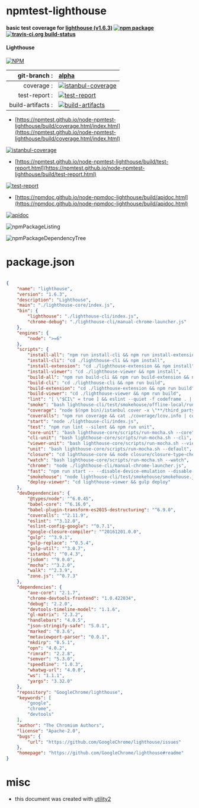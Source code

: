 # npmtest-lighthouse

#### basic test coverage for  [lighthouse (v1.6.3)](https://github.com/GoogleChrome/lighthouse#readme)  [![npm package](https://img.shields.io/npm/v/npmtest-lighthouse.svg?style=flat-square)](https://www.npmjs.org/package/npmtest-lighthouse) [![travis-ci.org build-status](https://api.travis-ci.org/npmtest/node-npmtest-lighthouse.svg)](https://travis-ci.org/npmtest/node-npmtest-lighthouse)

#### Lighthouse

[![NPM](https://nodei.co/npm/lighthouse.png?downloads=true&downloadRank=true&stars=true)](https://www.npmjs.com/package/lighthouse)

| git-branch : | [alpha](https://github.com/npmtest/node-npmtest-lighthouse/tree/alpha)|
|--:|:--|
| coverage : | [![istanbul-coverage](https://npmtest.github.io/node-npmtest-lighthouse/build/coverage.badge.svg)](https://npmtest.github.io/node-npmtest-lighthouse/build/coverage.html/index.html)|
| test-report : | [![test-report](https://npmtest.github.io/node-npmtest-lighthouse/build/test-report.badge.svg)](https://npmtest.github.io/node-npmtest-lighthouse/build/test-report.html)|
| build-artifacts : | [![build-artifacts](https://npmtest.github.io/node-npmtest-lighthouse/glyphicons_144_folder_open.png)](https://github.com/npmtest/node-npmtest-lighthouse/tree/gh-pages/build)|

- [https://npmtest.github.io/node-npmtest-lighthouse/build/coverage.html/index.html](https://npmtest.github.io/node-npmtest-lighthouse/build/coverage.html/index.html)

[![istanbul-coverage](https://npmtest.github.io/node-npmtest-lighthouse/build/screenCapture.buildCi.browser.%252Ftmp%252Fbuild%252Fcoverage.lib.html.png)](https://npmtest.github.io/node-npmtest-lighthouse/build/coverage.html/index.html)

- [https://npmtest.github.io/node-npmtest-lighthouse/build/test-report.html](https://npmtest.github.io/node-npmtest-lighthouse/build/test-report.html)

[![test-report](https://npmtest.github.io/node-npmtest-lighthouse/build/screenCapture.buildCi.browser.%252Ftmp%252Fbuild%252Ftest-report.html.png)](https://npmtest.github.io/node-npmtest-lighthouse/build/test-report.html)

- [https://npmdoc.github.io/node-npmdoc-lighthouse/build/apidoc.html](https://npmdoc.github.io/node-npmdoc-lighthouse/build/apidoc.html)

[![apidoc](https://npmdoc.github.io/node-npmdoc-lighthouse/build/screenCapture.buildCi.browser.%252Ftmp%252Fbuild%252Fapidoc.html.png)](https://npmdoc.github.io/node-npmdoc-lighthouse/build/apidoc.html)

![npmPackageListing](https://npmtest.github.io/node-npmtest-lighthouse/build/screenCapture.npmPackageListing.svg)

![npmPackageDependencyTree](https://npmtest.github.io/node-npmtest-lighthouse/build/screenCapture.npmPackageDependencyTree.svg)



# package.json

```json

{
    "name": "lighthouse",
    "version": "1.6.3",
    "description": "Lighthouse",
    "main": "./lighthouse-core/index.js",
    "bin": {
        "lighthouse": "./lighthouse-cli/index.js",
        "chrome-debug": "./lighthouse-cli/manual-chrome-launcher.js"
    },
    "engines": {
        "node": ">=6"
    },
    "scripts": {
        "install-all": "npm run install-cli && npm run install-extension && npm run install-viewer",
        "install-cli": "cd ./lighthouse-cli && npm install",
        "install-extension": "cd ./lighthouse-extension && npm install",
        "install-viewer": "cd ./lighthouse-viewer && npm install",
        "build-all": "npm run build-cli && npm run build-extension && npm run build-viewer",
        "build-cli": "cd ./lighthouse-cli && npm run build",
        "build-extension": "cd ./lighthouse-extension && npm run build",
        "build-viewer": "cd ./lighthouse-viewer && npm run build",
        "lint": "[ \"$CI\" = true ] && eslint --quiet -f codeframe . || eslint .",
        "smoke": "bash lighthouse-cli/test/smokehouse/offline-local/run-tests.sh && bash lighthouse-cli/test/smokehouse/dobetterweb/run-tests.sh && bash lighthouse-cli/test/smokehouse/byte-efficiency/run-tests.sh",
        "coverage": "node $(npm bin)/istanbul cover -x \"**/third_party/**\" _mocha -- $(find */test -name '*-test.js') --timeout 10000 --reporter progress",
        "coveralls": "npm run coverage && cat ./coverage/lcov.info | coveralls",
        "start": "node ./lighthouse-cli/index.js",
        "test": "npm run lint --silent && npm run unit",
        "core-unit": "bash lighthouse-core/scripts/run-mocha.sh --core",
        "cli-unit": "bash lighthouse-core/scripts/run-mocha.sh --cli",
        "viewer-unit": "bash lighthouse-core/scripts/run-mocha.sh --viewer",
        "unit": "bash lighthouse-core/scripts/run-mocha.sh --default",
        "closure": "cd lighthouse-core && node closure/closure-type-checking.js",
        "watch": "bash lighthouse-core/scripts/run-mocha.sh --watch",
        "chrome": "node ./lighthouse-cli/manual-chrome-launcher.js",
        "fast": "npm run start -- --disable-device-emulation --disable-cpu-throttling --disable-network-throttling",
        "smokehouse": "node lighthouse-cli/test/smokehouse/smokehouse.js",
        "deploy-viewer": "cd lighthouse-viewer && gulp deploy"
    },
    "devDependencies": {
        "@types/node": "^6.0.45",
        "babel-core": "^6.16.0",
        "babel-plugin-transform-es2015-destructuring": "^6.9.0",
        "coveralls": "^2.11.9",
        "eslint": "^3.12.0",
        "eslint-config-google": "^0.7.1",
        "google-closure-compiler": "^20161201.0.0",
        "gulp": "^3.9.1",
        "gulp-replace": "^0.5.4",
        "gulp-util": "^3.0.7",
        "istanbul": "^0.4.3",
        "jsdom": "^9.0.0",
        "mocha": "^3.2.0",
        "walk": "^2.3.9",
        "zone.js": "^0.7.3"
    },
    "dependencies": {
        "axe-core": "2.1.7",
        "chrome-devtools-frontend": "1.0.422034",
        "debug": "2.2.0",
        "devtools-timeline-model": "1.1.6",
        "gl-matrix": "2.3.2",
        "handlebars": "4.0.5",
        "json-stringify-safe": "5.0.1",
        "marked": "0.3.6",
        "metaviewport-parser": "0.0.1",
        "mkdirp": "0.5.1",
        "opn": "4.0.2",
        "rimraf": "2.2.8",
        "semver": "5.3.0",
        "speedline": "1.0.3",
        "whatwg-url": "4.0.0",
        "ws": "1.1.1",
        "yargs": "3.32.0"
    },
    "repository": "GoogleChrome/lighthouse",
    "keywords": [
        "google",
        "chrome",
        "devtools"
    ],
    "author": "The Chromium Authors",
    "license": "Apache-2.0",
    "bugs": {
        "url": "https://github.com/GoogleChrome/lighthouse/issues"
    },
    "homepage": "https://github.com/GoogleChrome/lighthouse#readme"
}
```



# misc
- this document was created with [utility2](https://github.com/kaizhu256/node-utility2)
